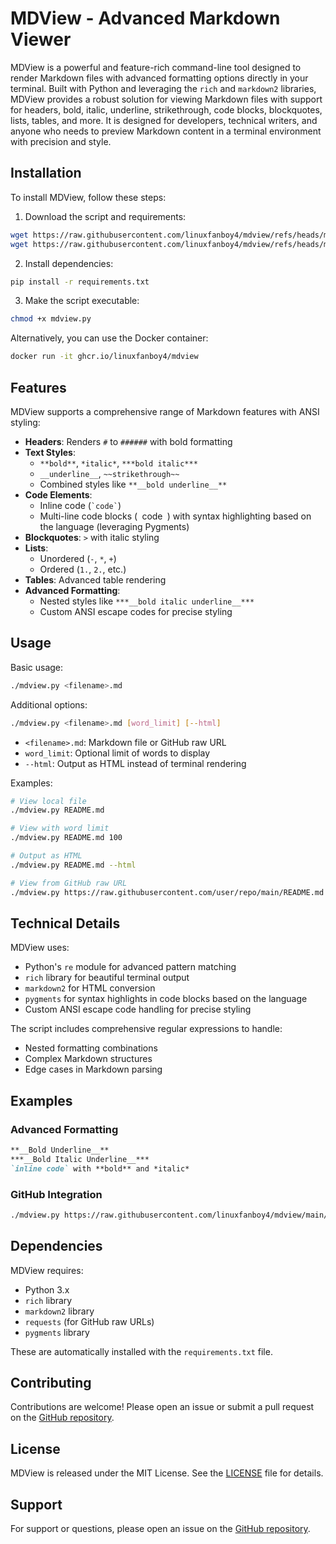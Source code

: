 # MDView - Advanced Markdown Viewer

MDView is a powerful and feature-rich command-line tool designed to render Markdown files with advanced formatting options directly in your terminal. Built with Python and leveraging the `rich` and `markdown2` libraries, MDView provides a robust solution for viewing Markdown files with support for headers, bold, italic, underline, strikethrough, code blocks, blockquotes, lists, tables, and more. It is designed for developers, technical writers, and anyone who needs to preview Markdown content in a terminal environment with precision and style.

## Installation

To install MDView, follow these steps:

1. Download the script and requirements:
```bash
wget https://raw.githubusercontent.com/linuxfanboy4/mdview/refs/heads/main/mdview.py
wget https://raw.githubusercontent.com/linuxfanboy4/mdview/refs/heads/main/requirements.txt
```

2. Install dependencies:
```bash
pip install -r requirements.txt
```

3. Make the script executable:
```bash
chmod +x mdview.py
```

Alternatively, you can use the Docker container:
```bash
docker run -it ghcr.io/linuxfanboy4/mdview
```

## Features

MDView supports a comprehensive range of Markdown features with ANSI styling:

- **Headers**: Renders `#` to `######` with bold formatting
- **Text Styles**:
  - `**bold**`, `*italic*`, `***bold italic***`
  - `__underline__`, `~~strikethrough~~`
  - Combined styles like `**__bold underline__**`
- **Code Elements**:
  - Inline code (`` `code` ``)
  - Multi-line code blocks (``` ```code``` ```) with syntax highlighting based on the language (leveraging Pygments)
- **Blockquotes**: `>` with italic styling
- **Lists**:
  - Unordered (`-`, `*`, `+`)
  - Ordered (`1.`, `2.`, etc.)
- **Tables**: Advanced table rendering
- **Advanced Formatting**:
  - Nested styles like `***__bold italic underline__***`
  - Custom ANSI escape codes for precise styling

## Usage

Basic usage:
```bash
./mdview.py <filename>.md
```

Additional options:
```bash
./mdview.py <filename>.md [word_limit] [--html]
```

- `<filename>.md`: Markdown file or GitHub raw URL
- `word_limit`: Optional limit of words to display
- `--html`: Output as HTML instead of terminal rendering

Examples:
```bash
# View local file
./mdview.py README.md

# View with word limit
./mdview.py README.md 100

# Output as HTML
./mdview.py README.md --html

# View from GitHub raw URL
./mdview.py https://raw.githubusercontent.com/user/repo/main/README.md
```

## Technical Details

MDView uses:
- Python's `re` module for advanced pattern matching
- `rich` library for beautiful terminal output
- `markdown2` for HTML conversion
- `pygments` for syntax highlights in code blocks based on the language
- Custom ANSI escape code handling for precise styling

The script includes comprehensive regular expressions to handle:
- Nested formatting combinations
- Complex Markdown structures
- Edge cases in Markdown parsing

## Examples

### Advanced Formatting
```markdown
**__Bold Underline__**
***__Bold Italic Underline__***
`inline code` with **bold** and *italic*
```

### GitHub Integration
```bash
./mdview.py https://raw.githubusercontent.com/linuxfanboy4/mdview/main/README.md
```

## Dependencies

MDView requires:
- Python 3.x
- `rich` library
- `markdown2` library
- `requests` (for GitHub raw URLs)
- `pygments` library

These are automatically installed with the `requirements.txt` file.

## Contributing

Contributions are welcome! Please open an issue or submit a pull request on the [GitHub repository](https://github.com/linuxfanboy4/mdview).

## License

MDView is released under the MIT License. See the [LICENSE](https://github.com/linuxfanboy4/mdview/blob/main/LICENSE) file for details.

## Support

For support or questions, please open an issue on the [GitHub repository](https://github.com/linuxfanboy4/mdview).
